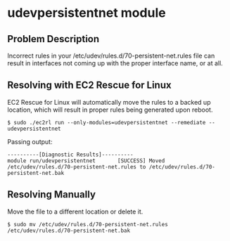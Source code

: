 # udevpersistentnet module

## Problem Description
Incorrect rules in your /etc/udev/rules.d/70-persistent-net.rules file can result in interfaces not coming up with the proper interface name, or at all.

## Resolving with EC2 Rescue for Linux
EC2 Rescue for Linux will automatically move the rules to a backed up location, which will result in proper rules being generated upon reboot.

```commandline
$ sudo ./ec2rl run --only-modules=udevpersistentnet --remediate --udevpersistentnet
```

Passing output:
```commandline
----------[Diagnostic Results]----------
module run/udevpersistentnet       [SUCCESS] Moved /etc/udev/rules.d/70-persistent-net.rules to /etc/udev/rules.d/70-persistent-net.bak
```

## Resolving Manually

Move the file to a different location or delete it.

```commandline
$ sudo mv /etc/udev/rules.d/70-persistent-net.rules /etc/udev/rules.d/70-persistent-net.bak
```